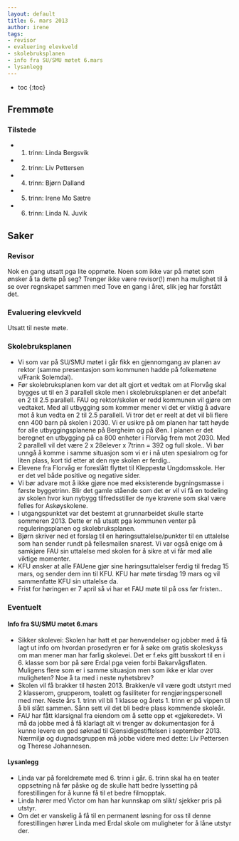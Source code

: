 ```yaml
---
layout: default
title: 6. mars 2013
author: irene
tags:
- revisor
- evaluering elevkveld
- skolebruksplanen
- info fra SU/SMU møtet 6.mars
- lysanlegg
---
```



* toc
{:toc}

Fremmøte
--------

### Tilstede

-   1. trinn: Linda Bergsvik
-   2. trinn: Liv Pettersen
-   4. trinn: Bjørn Dalland
-   5. trinn: Irene Mo Sætre
-   6. trinn: Linda N. Juvik

Saker
-----

### Revisor

Nok en gang utsatt pga lite oppmøte. Noen som ikke var på møtet som
ønsker å ta dette på seg? Trenger ikke være revisor(!) men ha mulighet
til å se over regnskapet sammen med Tove en gang i året, slik jeg har
forstått det.

### Evaluering elevkveld

Utsatt til neste møte.

### Skolebruksplanen

-   Vi som var på SU/SMU møtet i går fikk en gjennomgang av planen av
    rektor (samme presentasjon som kommunen hadde på folkemøtene v/Frank
    Solemdal).
-   Før skolebruksplanen kom var det alt gjort et vedtak om at Florvåg
    skal bygges ut til en 3 parallell skole men i skolebruksplanen er
    det anbefalt en 2 til 2.5 parallell. FAU og rektor/skolen er redd
    kommunen vil gjøre om vedtaket. Med all utbygging som kommer mener
    vi det er viktig å advare mot å kun vedta en 2 til 2.5 parallell. Vi
    tror det er reelt at det vil bli flere enn 400 barn på skolen i
    2030. Vi er usikre på om planen har tatt høyde for alle
    utbyggingsplanene på Bergheim og på Øen. I planen er det beregnet en
    utbygging på ca 800 enheter i Florvåg frem mot 2030. Med 2 parallell
    vil det være 2 x 28elever x 7trinn = 392 og full skole.. Vi bør
    unngå å komme i samme situasjon som vi er i nå uten spesialrom og
    for liten plass, kort tid etter at den nye skolen er ferdig..
-   Elevene fra Florvåg er foreslått flyttet til Kleppestø Ungdomsskole.
    Her er det vel både positive og negative sider.
-   Vi bør advare mot å ikke gjøre noe med eksisterende bygningsmasse i
    første byggetrinn. Blir det gamle stående som det er vil vi få en
    todeling av skolen hvor kun nybygg tilfredsstiller de nye kravene
    som skal være felles for Askøyskolene.
-   I utgangspunktet var det bestemt at grunnarbeidet skulle starte
    sommeren 2013. Dette er nå utsatt pga kommunen venter på
    reguleringsplanen og skolebruksplanen.
-   Bjørn skriver ned et forslag til en høringsuttalelse/punkter til en
    uttalelse som han sender rundt på fellesmailen snarest. Vi var også
    enige om å samkjøre FAU sin uttalelse med skolen for å sikre at vi
    får med alle viktige momenter.
-   KFU ønsker at alle FAUene gjør sine høringsuttalelser ferdig til
    fredag 15 mars, og sender dem inn til KFU. KFU har møte tirsdag 19
    mars og vil sammenfatte KFU sin uttalelse da.
-   Frist for høringen er 7 april så vi har et FAU møte til på oss før
    fristen..

### Eventuelt

#### Info fra SU/SMU møtet 6.mars

-   Sikker skolevei: Skolen har hatt et par henvendelser og jobber med å
    få lagt ut info om hvordan prosedyren er for å søke om gratis
    skoleskyss om man mener man har farlig skolevei. Det er f.eks gitt
    busskort til en i 6. klasse som bor på søre Erdal pga veien forbi
    Bakarvågsflaten. Muligens flere som er i samme situasjon men som
    ikke er klar over muligheten? Noe å ta med i neste nyhetsbrev?
-   Skolen vil få brakker til høsten 2013. Brakken/e vil være godt
    utstyrt med 2 klasserom, grupperom, toalett og fasiliteter for
    rengjøringspersonell med mer. Neste års 1. trinn vil bli 1 klasse og
    årets 1. trinn er på vippen til å bli slått sammen. Sånn sett vil
    det bli bedre plass kommende skoleår.
-   FAU har fått klarsignal fra eiendom om å sette opp et «gjøkeredet».
    Vi må da jobbe med å få klarlagt alt vi trenger av dokumentasjon for
    å kunne levere en god søknad til Gjensidigestiftelsen i september
    2013. Nærmiljø og dugnadsgruppen må jobbe videre med dette: Liv
    Pettersen og Therese Johannesen.

#### Lysanlegg

-   Linda var på foreldremøte med 6. trinn i går. 6. trinn skal ha en
    teater oppsetning nå før påske og de skulle hatt bedre lyssetting på
    forestillingen for å kunne få til et bedre filmopptak.
-   Linda hører med Victor om han har kunnskap om slikt/ sjekker pris på
    utstyr.
-   Om det er vanskelig å få til en permanent løsning for oss til denne
    forestillingen hører Linda med Erdal skole om muligheter for å låne
    utstyr der.
